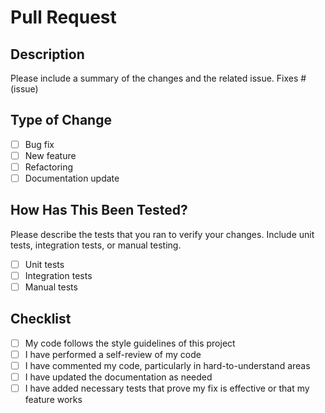 # Pull Request

## Description

Please include a summary of the changes and the related issue.
Fixes # (issue)

## Type of Change

- [ ] Bug fix
- [ ] New feature
- [ ] Refactoring
- [ ] Documentation update

## How Has This Been Tested?

Please describe the tests that you ran to verify your changes.
Include unit tests, integration tests, or manual testing.

- [ ] Unit tests
- [ ] Integration tests
- [ ] Manual tests

## Checklist

- [ ] My code follows the style guidelines of this project
- [ ] I have performed a self-review of my code
- [ ] I have commented my code, particularly in hard-to-understand areas
- [ ] I have updated the documentation as needed
- [ ] I have added necessary tests that prove my fix is effective or that my feature works
